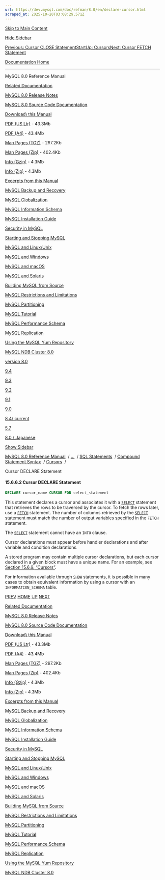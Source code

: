 ```yaml
---
url: https://dev.mysql.com/doc/refman/8.0/en/declare-cursor.html
scraped_at: 2025-10-20T03:08:29.571Z
---
```


[Skip to Main Content](https://dev.mysql.com/doc/refman/8.0/en/declare-cursor.html#main)

[Hide Sidebar](https://dev.mysql.com/doc/refman/8.0/en/declare-cursor.html "Hide Sidebar")

[Previous: Cursor CLOSE Statement](https://dev.mysql.com/doc/refman/8.0/en/close.html "Previous: Cursor CLOSE Statement")[Start](https://dev.mysql.com/doc/refman/8.0/en/index.html "Start")[Up: Cursors](https://dev.mysql.com/doc/refman/8.0/en/cursors.html "Up: Cursors")[Next: Cursor FETCH Statement](https://dev.mysql.com/doc/refman/8.0/en/fetch.html "Next: Cursor FETCH Statement")

[Documentation Home](https://dev.mysql.com/doc/)

* * *

MySQL 8.0 Reference Manual

[Related Documentation](https://dev.mysql.com/doc/refman/8.0/en/declare-cursor.html)

[MySQL 8.0 Release Notes](https://dev.mysql.com/doc/relnotes/mysql/8.0/en/)

[MySQL 8.0 Source Code Documentation](https://dev.mysql.com/doc/dev/mysql-server/latest/)

[Download\\
this Manual](https://dev.mysql.com/doc/refman/8.0/en/declare-cursor.html)

[PDF (US Ltr)](https://downloads.mysql.com/docs/refman-8.0-en.pdf)
\- 43.3Mb

[PDF (A4)](https://downloads.mysql.com/docs/refman-8.0-en.a4.pdf)
\- 43.4Mb

[Man Pages (TGZ)](https://downloads.mysql.com/docs/refman-8.0-en.man-gpl.tar.gz)
\- 297.2Kb

[Man Pages (Zip)](https://downloads.mysql.com/docs/refman-8.0-en.man-gpl.zip)
\- 402.4Kb

[Info (Gzip)](https://downloads.mysql.com/docs/mysql-8.0.info.gz)
\- 4.3Mb

[Info (Zip)](https://downloads.mysql.com/docs/mysql-8.0.info.zip)
\- 4.3Mb

[Excerpts from this Manual](https://dev.mysql.com/doc/refman/8.0/en/declare-cursor.html)

[MySQL Backup and Recovery](https://dev.mysql.com/doc/mysql-backup-excerpt/8.0/en/)

[MySQL Globalization](https://dev.mysql.com/doc/mysql-g11n-excerpt/8.0/en/)

[MySQL Information Schema](https://dev.mysql.com/doc/mysql-infoschema-excerpt/8.0/en/)

[MySQL Installation Guide](https://dev.mysql.com/doc/mysql-installation-excerpt/8.0/en/)

[Security in MySQL](https://dev.mysql.com/doc/mysql-security-excerpt/8.0/en/)

[Starting and Stopping MySQL](https://dev.mysql.com/doc/mysql-startstop-excerpt/8.0/en/)

[MySQL and Linux/Unix](https://dev.mysql.com/doc/mysql-linuxunix-excerpt/8.0/en/)

[MySQL and Windows](https://dev.mysql.com/doc/mysql-windows-excerpt/8.0/en/)

[MySQL and macOS](https://dev.mysql.com/doc/mysql-macos-excerpt/8.0/en/)

[MySQL and Solaris](https://dev.mysql.com/doc/mysql-solaris-excerpt/8.0/en/)

[Building MySQL from Source](https://dev.mysql.com/doc/mysql-sourcebuild-excerpt/8.0/en/)

[MySQL Restrictions and Limitations](https://dev.mysql.com/doc/mysql-reslimits-excerpt/8.0/en/)

[MySQL Partitioning](https://dev.mysql.com/doc/mysql-partitioning-excerpt/8.0/en/)

[MySQL Tutorial](https://dev.mysql.com/doc/mysql-tutorial-excerpt/8.0/en/)

[MySQL Performance Schema](https://dev.mysql.com/doc/mysql-perfschema-excerpt/8.0/en/)

[MySQL Replication](https://dev.mysql.com/doc/mysql-replication-excerpt/8.0/en/)

[Using the MySQL Yum Repository](https://dev.mysql.com/doc/mysql-repo-excerpt/8.0/en/)

[MySQL NDB Cluster 8.0](https://dev.mysql.com/doc/mysql-cluster-excerpt/8.0/en/)

[version 8.0](https://dev.mysql.com/doc/refman/8.0/en/declare-cursor.html)

[9.4](https://dev.mysql.com/doc/refman/9.4/en/declare-cursor.html)

[9.3](https://dev.mysql.com/doc/refman/9.3/en/declare-cursor.html)

[9.2](https://dev.mysql.com/doc/refman/9.2/en/declare-cursor.html)

[9.1](https://dev.mysql.com/doc/refman/9.1/en/declare-cursor.html)

[9.0](https://dev.mysql.com/doc/refman/9.0/en/declare-cursor.html)

[8.4\\
current](https://dev.mysql.com/doc/refman/8.4/en/declare-cursor.html)

[5.7](https://dev.mysql.com/doc/refman/5.7/en/declare-cursor.html)

[8.0 \\
Japanese](https://dev.mysql.com/doc/refman/8.0/ja/declare-cursor.html)

[Show Sidebar](https://dev.mysql.com/doc/refman/8.0/en/declare-cursor.html "Show Sidebar")

[MySQL 8.0 Reference Manual](https://dev.mysql.com/doc/refman/8.0/en/)  /
[...](https://dev.mysql.com/doc/refman/8.0/en/declare-cursor.html)  / [SQL Statements](https://dev.mysql.com/doc/refman/8.0/en/sql-statements.html)  /
[Compound Statement Syntax](https://dev.mysql.com/doc/refman/8.0/en/sql-compound-statements.html)  /
[Cursors](https://dev.mysql.com/doc/refman/8.0/en/cursors.html)  /

Cursor DECLARE Statement


#### 15.6.6.2 Cursor DECLARE Statement

```sql
DECLARE cursor_name CURSOR FOR select_statement
```

This statement declares a cursor and associates it with a
[`SELECT`](https://dev.mysql.com/doc/refman/8.0/en/select.html "15.2.13 SELECT Statement") statement that retrieves
the rows to be traversed by the cursor. To fetch the rows later,
use a [`FETCH`](https://dev.mysql.com/doc/refman/8.0/en/fetch.html "15.6.6.3 Cursor FETCH Statement") statement. The number
of columns retrieved by the
[`SELECT`](https://dev.mysql.com/doc/refman/8.0/en/select.html "15.2.13 SELECT Statement") statement must match the
number of output variables specified in the
[`FETCH`](https://dev.mysql.com/doc/refman/8.0/en/fetch.html "15.6.6.3 Cursor FETCH Statement") statement.


The [`SELECT`](https://dev.mysql.com/doc/refman/8.0/en/select.html "15.2.13 SELECT Statement") statement cannot have
an `INTO` clause.


Cursor declarations must appear before handler declarations and
after variable and condition declarations.


A stored program may contain multiple cursor declarations, but
each cursor declared in a given block must have a unique name.
For an example, see [Section 15.6.6, “Cursors”](https://dev.mysql.com/doc/refman/8.0/en/cursors.html "15.6.6 Cursors").


For information available through
[`SHOW`](https://dev.mysql.com/doc/refman/8.0/en/show.html "15.7.7 SHOW Statements") statements, it is possible
in many cases to obtain equivalent information by using a cursor
with an `INFORMATION_SCHEMA` table.

[PREV](https://dev.mysql.com/doc/refman/8.0/en/close.html "Previous: Cursor CLOSE Statement") [HOME](https://dev.mysql.com/doc/refman/8.0/en/index.html "Start") [UP](https://dev.mysql.com/doc/refman/8.0/en/cursors.html "Up: Cursors") [NEXT](https://dev.mysql.com/doc/refman/8.0/en/fetch.html "Next: Cursor FETCH Statement")

[Related Documentation](https://dev.mysql.com/doc/refman/8.0/en/declare-cursor.html)

[MySQL 8.0 Release Notes](https://dev.mysql.com/doc/relnotes/mysql/8.0/en/)

[MySQL 8.0 Source Code Documentation](https://dev.mysql.com/doc/dev/mysql-server/latest/)

[Download\\
this Manual](https://dev.mysql.com/doc/refman/8.0/en/declare-cursor.html)

[PDF (US Ltr)](https://downloads.mysql.com/docs/refman-8.0-en.pdf)
\- 43.3Mb

[PDF (A4)](https://downloads.mysql.com/docs/refman-8.0-en.a4.pdf)
\- 43.4Mb

[Man Pages (TGZ)](https://downloads.mysql.com/docs/refman-8.0-en.man-gpl.tar.gz)
\- 297.2Kb

[Man Pages (Zip)](https://downloads.mysql.com/docs/refman-8.0-en.man-gpl.zip)
\- 402.4Kb

[Info (Gzip)](https://downloads.mysql.com/docs/mysql-8.0.info.gz)
\- 4.3Mb

[Info (Zip)](https://downloads.mysql.com/docs/mysql-8.0.info.zip)
\- 4.3Mb

[Excerpts from this Manual](https://dev.mysql.com/doc/refman/8.0/en/declare-cursor.html)

[MySQL Backup and Recovery](https://dev.mysql.com/doc/mysql-backup-excerpt/8.0/en/)

[MySQL Globalization](https://dev.mysql.com/doc/mysql-g11n-excerpt/8.0/en/)

[MySQL Information Schema](https://dev.mysql.com/doc/mysql-infoschema-excerpt/8.0/en/)

[MySQL Installation Guide](https://dev.mysql.com/doc/mysql-installation-excerpt/8.0/en/)

[Security in MySQL](https://dev.mysql.com/doc/mysql-security-excerpt/8.0/en/)

[Starting and Stopping MySQL](https://dev.mysql.com/doc/mysql-startstop-excerpt/8.0/en/)

[MySQL and Linux/Unix](https://dev.mysql.com/doc/mysql-linuxunix-excerpt/8.0/en/)

[MySQL and Windows](https://dev.mysql.com/doc/mysql-windows-excerpt/8.0/en/)

[MySQL and macOS](https://dev.mysql.com/doc/mysql-macos-excerpt/8.0/en/)

[MySQL and Solaris](https://dev.mysql.com/doc/mysql-solaris-excerpt/8.0/en/)

[Building MySQL from Source](https://dev.mysql.com/doc/mysql-sourcebuild-excerpt/8.0/en/)

[MySQL Restrictions and Limitations](https://dev.mysql.com/doc/mysql-reslimits-excerpt/8.0/en/)

[MySQL Partitioning](https://dev.mysql.com/doc/mysql-partitioning-excerpt/8.0/en/)

[MySQL Tutorial](https://dev.mysql.com/doc/mysql-tutorial-excerpt/8.0/en/)

[MySQL Performance Schema](https://dev.mysql.com/doc/mysql-perfschema-excerpt/8.0/en/)

[MySQL Replication](https://dev.mysql.com/doc/mysql-replication-excerpt/8.0/en/)

[Using the MySQL Yum Repository](https://dev.mysql.com/doc/mysql-repo-excerpt/8.0/en/)

[MySQL NDB Cluster 8.0](https://dev.mysql.com/doc/mysql-cluster-excerpt/8.0/en/)